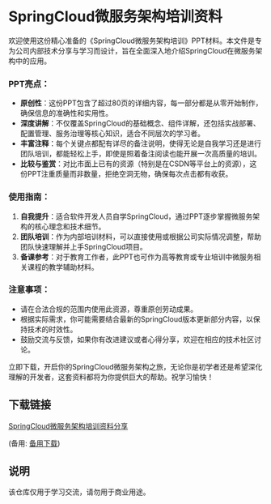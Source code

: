 # SpringCloud微服务架构培训资料

欢迎使用这份精心准备的《SpringCloud微服务架构培训》PPT材料。本文件是专为公司内部技术分享与学习而设计，旨在全面深入地介绍SpringCloud在微服务架构中的应用。

### PPT亮点：
- **原创性**：这份PPT包含了超过80页的详细内容，每一部分都是从零开始制作，确保信息的准确性和实用性。
- **深度讲解**：不仅覆盖SpringCloud的基础概念、组件详解，还包括实战部署、配置管理、服务治理等核心知识，适合不同层次的学习者。
- **丰富注释**：每个关键点都配有详尽的备注说明，使得无论是自我学习还是进行团队培训，都能轻松上手，即使是照着备注阅读也能开展一次高质量的培训。
- **比较与鉴赏**：对比市面上已有的资源（特别是在CSDN等平台上的资源），这份PPT注重质量而非数量，拒绝空洞无物，确保每次点击都有收获。

### 使用指南：
1. **自我提升**：适合软件开发人员自学SpringCloud，通过PPT逐步掌握微服务架构的核心理念和技术细节。
2. **团队培训**：作为内部培训材料，可以直接使用或根据公司实际情况调整，帮助团队快速理解并上手SpringCloud项目。
3. **备课参考**：对于教育工作者，此PPT也可作为高等教育或专业培训中微服务相关课程的教学辅助材料。

### 注意事项：
- 请在合法合规的范围内使用此资源，尊重原创劳动成果。
- 根据实际需求，你可能需要结合最新的SpringCloud版本更新部分内容，以保持技术的时效性。
- 鼓励交流与反馈，如果你有改进建议或者心得分享，欢迎在相应的技术社区讨论。

立即下载，开启你的SpringCloud微服务架构之旅，无论你是初学者还是希望深化理解的开发者，这套资料都将为你提供巨大的帮助。祝学习愉快！

## 下载链接
[SpringCloud微服务架构培训资料分享](https://pan.quark.cn/s/e25a72bb87c7) 

(备用: [备用下载](https://pan.baidu.com/s/14h8UDMrf7J10XtPNPYDGlg?pwd=1234))

## 说明

该仓库仅用于学习交流，请勿用于商业用途。
